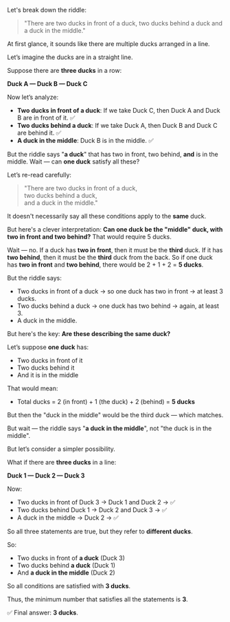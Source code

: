 Let's break down the riddle:

> "There are two ducks in front of a duck, two ducks behind a duck and a duck in the middle."

At first glance, it sounds like there are multiple ducks arranged in a line.

Let’s imagine the ducks are in a straight line.

Suppose there are **three ducks** in a row:

**Duck A — Duck B — Duck C**

Now let’s analyze:

- **Two ducks in front of a duck**: If we take Duck C, then Duck A and Duck B are in front of it. ✅
- **Two ducks behind a duck**: If we take Duck A, then Duck B and Duck C are behind it. ✅
- **A duck in the middle**: Duck B is in the middle. ✅

But the riddle says "**a duck**" that has two in front, two behind, **and** is in the middle. Wait — can **one duck** satisfy all these?

Let’s re-read carefully:

> "There are two ducks in front of a duck,  
> two ducks behind a duck,  
> and a duck in the middle."

It doesn't necessarily say all these conditions apply to the **same** duck.

But here's a clever interpretation: **Can one duck be the "middle" duck, with two in front and two behind?** That would require 5 ducks.

Wait — no. If a duck has **two in front**, then it must be the **third** duck. If it has **two behind**, then it must be the **third** duck from the back. So if one duck has **two in front** and **two behind**, there would be 2 + 1 + 2 = **5 ducks**.

But the riddle says:

- Two ducks in front of a duck → so one duck has two in front → at least 3 ducks.
- Two ducks behind a duck → one duck has two behind → again, at least 3.
- A duck in the middle.

But here's the key: **Are these describing the same duck?**

Let’s suppose **one duck** has:
- Two ducks in front of it
- Two ducks behind it
- And it is in the middle

That would mean:
- Total ducks = 2 (in front) + 1 (the duck) + 2 (behind) = **5 ducks**

But then the "duck in the middle" would be the third duck — which matches.

But wait — the riddle says "**a duck in the middle**", not "the duck is in the middle".

But let’s consider a simpler possibility.

What if there are **three ducks** in a line:

**Duck 1 — Duck 2 — Duck 3**

Now:
- Two ducks in front of Duck 3 → Duck 1 and Duck 2 → ✅
- Two ducks behind Duck 1 → Duck 2 and Duck 3 → ✅
- A duck in the middle → Duck 2 → ✅

So all three statements are true, but they refer to **different ducks**.

So:
- Two ducks in front of **a duck** (Duck 3)
- Two ducks behind **a duck** (Duck 1)
- And **a duck in the middle** (Duck 2)

So all conditions are satisfied with **3 ducks**.

Thus, the minimum number that satisfies all the statements is **3**.

✅ Final answer: **3 ducks**.
